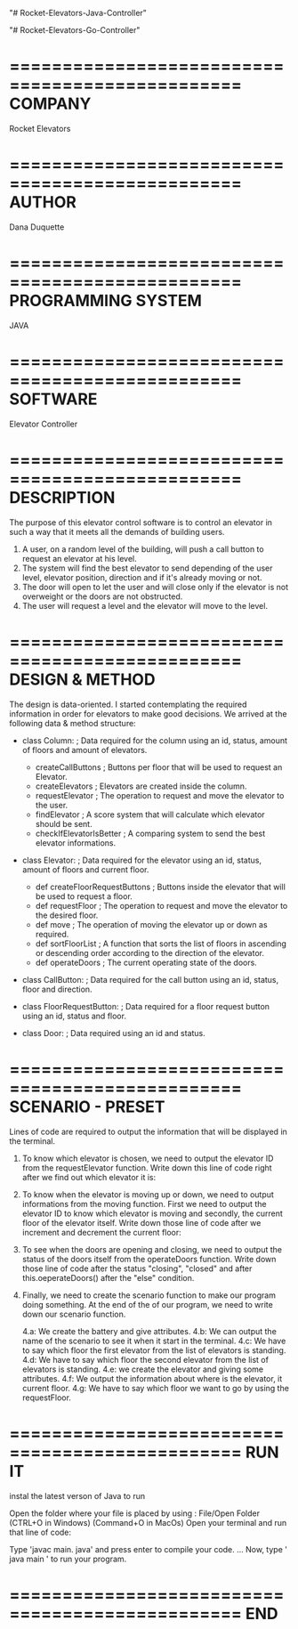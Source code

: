 "# Rocket-Elevators-Java-Controller" 


"# Rocket-Elevators-Go-Controller" 


================================================
                     COMPANY                   
================================================	
Rocket Elevators


================================================
                     AUTHOR                    
================================================
Dana Duquette


================================================
               PROGRAMMING SYSTEM              
================================================
JAVA


================================================
                    SOFTWARE                   
================================================
Elevator Controller


================================================
                  DESCRIPTION                  
================================================
The purpose of this elevator control software is to control an elevator in such a way that it meets all the demands of building users.

1.  A user, on a random level of the building, will push a call button to request an elevator at his level.
2.  The system will find the best elevator to send depending of the user level, elevator position, direction and if it's already moving or not.
3.  The door will open to let the user and will close only if the elevator is not overweight or the doors are not obstructed. 
4.  The user will request a level and the elevator will move to the level.


================================================
                DESIGN & METHOD                     
================================================
The design is data-oriented. I started contemplating the required information in order for elevators to make good decisions. We arrived at the following data & method structure:

- class Column:				; Data required for the column using an id, status, amount of floors and amount of elevators.
	- createCallButtons		; Buttons per floor that will be used to request an Elevator.
	- createElevators		; Elevators are created inside the column.
	- requestElevator		; The operation to request and move the elevator to the user.
	- findElevator 			; A score system that will calculate which elevator should be sent.
	- checkIfElevatorIsBetter		; A comparing system to send the best elevator informations. 

- class Elevator:			; Data required for the elevator using an id, status, amount of floors and current floor.
	- def createFloorRequestButtons	; Buttons inside the elevator that will be used to request a floor.
	- def requestFloor		; The operation to request and move the elevator to the desired floor.
	- def move			; The operation of moving the elevator up or down as required.
	- def sortFloorList		; A function that sorts the list of floors in ascending or descending order according to the direction of the elevator.
	- def operateDoors		; The current operating state of the doors.

- class CallButton:			; Data required for the call button using an id, status, floor and direction.
- class FloorRequestButton:		; Data required for a floor request button using an id, status and floor.
- class Door:				; Data required using an id and status.


================================================
               SCENARIO - PRESET
================================================
Lines of code are required to output the information that will be displayed in the terminal. 

1. 	To know which elevator is chosen, we need to output the elevator ID from the requestElevator function.
	Write down this line of code right after we find out which elevator it is:
	



2. 	To know when the elevator is moving up or down, we need to output informations from the moving function.
	First we need to output the elevator ID to know which elevator is moving and secondly, the current floor
	of the elevator itself. Write down those line of code after we increment and decrement the current floor:
	
	

3. 	To see when the doors are opening and closing, we need to output the status of the doors itself from 
	the operateDoors function. Write down those line of code after the status "closing", "closed" and after
	this.oeperateDoors() after the "else" condition.



4. 	Finally, we need to create the scenario function to make our program doing something. At the end of the of our 
	program, we need to write down our scenario function.

	4.a: We create the battery and give attributes.
	4.b: We can output the name of the scenario to see it when it start in the terminal.
	4.c: We have to say which floor the first elevator from the list of elevators is standing. 
	4.d: We have to say which floor the second elevator from the list of elevators is standing. 
	4.e: we create the elevator and giving some attributes.
	4.f: We output the information about where is the elevator, it current floor.
	4.g: We have to say which floor we want to go by using the requestFloor.



================================================
                     RUN IT
================================================
instal the latest verson of Java to run

Open the folder where your file is placed by using : File/Open Folder (CTRL+O in Windows) (Command+O in MacOs)
Open your terminal and run that line of code:

Type 'javac main. java' and press enter to compile your code. ...
Now, type ' java main ' to run your program.


	 


================================================
                      END
================================================

